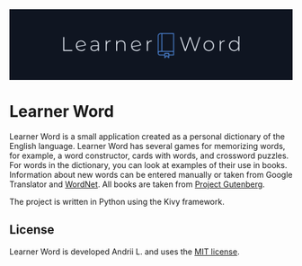 <img align="center" src="https://github.com/Andrelavr/LearnerWord/blob/main/Data/Logo/LearnerWord.png">

# Learner Word

Learner Word is a small application created as a personal dictionary of the English language. Learner Word has several games for memorizing words, for example, a word constructor, cards with words, and crossword puzzles. For words in the dictionary, you can look at examples of their use in books. Information about new words can be entered manually or taken from Google Translator and [WordNet](http://wordnetweb.princeton.edu/perl/webwn). All books are taken from [Project Gutenberg](https://www.gutenberg.org).

The project is written in Python using the Kivy framework.

## License
Learner Word is developed Andrii L. and uses the [MIT license](https://en.wikipedia.org/wiki/MIT_License).
